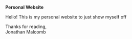 <b>Personal Website</b>

Hello! This is my personal website to just show myself off

Thanks for reading,<br>
Jonathan Malcomb
